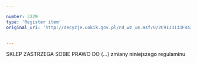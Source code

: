 ```yaml
---

number: 3229
type: 'Register item'
original_uri: 'http://decyzje.uokik.gov.pl/nd_wz_um.nsf/0/2C9133133FB425D2C1257A0D002F0B88?OpenDocument'


---
```


SKLEP ZASTRZEGA SOBIE PRAWO DO (...) zmiany niniejszego regulaminu
